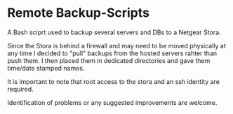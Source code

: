 Remote Backup-Scripts
==============

A Bash sciprt used to backup several servers and DBs to a Netgear Stora.

Since the Stora is behind a firewall and may need to be moved physically at any time 
I decided to "pull" backups from the hosted servers rahter than push them.  I then 
placed them in dedicated directories and gave them time/date stamped names.

It is important to note that root access to the stora and an ssh identity are required.


Identification of problems or any suggested improvements are welcome.

